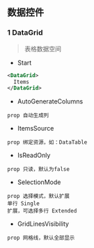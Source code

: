 ## 数据控件
### 1 DataGrid
> 表格数据空间

- Start
```xml
<DataGrid>
  Items
</DataGrid>
```

- AutoGenerateColumns
```
prop 自动生成列
```

- ItemsSource
```
prop 绑定资源，如：DataTable
```

- IsReadOnly
```
prop 只读，默认为false
```

- SelectionMode
```
prop 选择模式，默认扩展
单行 Single
扩展，可选择多行 Extended
```

- GridLinesVisibility
```
prop 网格线，默认全部显示
```
